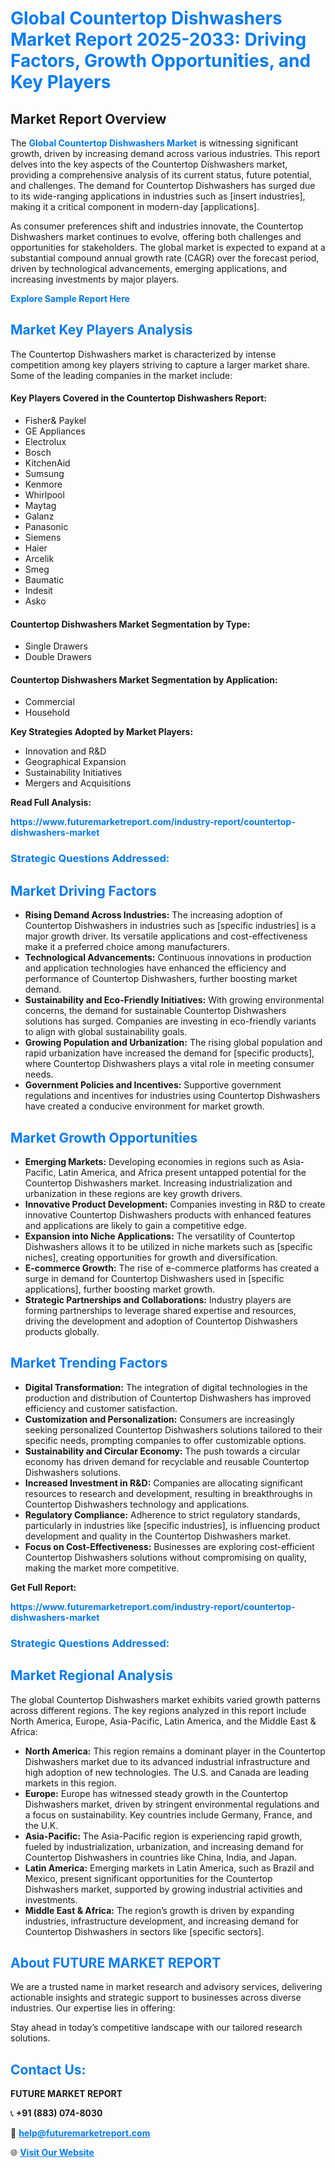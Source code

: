 <h1 style="color: #007BFF;">Global Countertop Dishwashers Market Report 2025-2033: Driving Factors, Growth Opportunities, and Key Players</h1>

<section id="overview">
<h2>Market Report Overview</h2>
<p>The <a href="https://www.futuremarketreport.com/industry-report/countertop-dishwashers-market" style="color: #007BFF; text-decoration: none;"><strong>Global Countertop Dishwashers Market</strong></a> is witnessing significant growth, driven by increasing demand across various industries. This report delves into the key aspects of the Countertop Dishwashers market, providing a comprehensive analysis of its current status, future potential, and challenges. The demand for Countertop Dishwashers has surged due to its wide-ranging applications in industries such as [insert industries], making it a critical component in modern-day [applications].</p>
<p>As consumer preferences shift and industries innovate, the Countertop Dishwashers market continues to evolve, offering both challenges and opportunities for stakeholders. The global market is expected to expand at a substantial compound annual growth rate (CAGR) over the forecast period, driven by technological advancements, emerging applications, and increasing investments by major players.</p>
</section>

<section id="overview">
<p><a href="https://www.futuremarketreport.com/request-sample/reportId=44098" style="color: #007BFF; text-decoration: none;"><strong>Explore Sample Report Here</strong></a></p>
</section>

<section id="key-players">
<h2 style="color: #007BFF;">Market Key Players Analysis</h2>
<p>The Countertop Dishwashers market is characterized by intense competition among key players striving to capture a larger market share. Some of the leading companies in the market include:</p>
<h4>Key Players Covered in the Countertop Dishwashers Report:</h4>
<ul><li>Fisher&amp; Paykel</li><li>GE Appliances</li><li>Electrolux</li><li>Bosch</li><li>KitchenAid</li><li>Sumsung</li><li>Kenmore</li><li>Whirlpool</li><li>Maytag</li><li>Galanz</li><li>Panasonic</li><li>Siemens</li><li>Haier</li><li>Arcelik</li><li>Smeg</li><li>Baumatic</li><li>Indesit</li><li>Asko</li></ul>
<h4>Countertop Dishwashers Market Segmentation by Type:</h4>
<ul><li>Single Drawers</li><li>Double Drawers</li></ul>

<h4>Countertop Dishwashers Market Segmentation by Application:</h4>
<ul><li>Commercial</li><li>Household</li></ul>
<p><strong>Key Strategies Adopted by Market Players:</strong></p>
<ul>
<li>Innovation and R&D</li>
<li>Geographical Expansion</li>
<li>Sustainability Initiatives</li>
<li>Mergers and Acquisitions</li>
</ul>
</section>

<section>
<p><strong>Read Full Analysis: </strong></p><a href="https://www.futuremarketreport.com/industry-report/countertop-dishwashers-market" style="color: #007BFF; text-decoration: none;"><strong>https://www.futuremarketreport.com/industry-report/countertop-dishwashers-market</strong></a>
<h3 style="color: #007BFF;">Strategic Questions Addressed:</h3>
</section>

<section id="driving-factors">
<h2 style="color: #007BFF;">Market Driving Factors</h2>
<ul>
<li><strong>Rising Demand Across Industries:</strong> The increasing adoption of Countertop Dishwashers in industries such as [specific industries] is a major growth driver. Its versatile applications and cost-effectiveness make it a preferred choice among manufacturers.</li>
<li><strong>Technological Advancements:</strong> Continuous innovations in production and application technologies have enhanced the efficiency and performance of Countertop Dishwashers, further boosting market demand.</li>
<li><strong>Sustainability and Eco-Friendly Initiatives:</strong> With growing environmental concerns, the demand for sustainable Countertop Dishwashers solutions has surged. Companies are investing in eco-friendly variants to align with global sustainability goals.</li>
<li><strong>Growing Population and Urbanization:</strong> The rising global population and rapid urbanization have increased the demand for [specific products], where Countertop Dishwashers plays a vital role in meeting consumer needs.</li>
<li><strong>Government Policies and Incentives:</strong> Supportive government regulations and incentives for industries using Countertop Dishwashers have created a conducive environment for market growth.</li>
</ul>
</section>

<section id="growth-opportunities">
<h2 style="color: #007BFF;">Market Growth Opportunities</h2>
<ul>
<li><strong>Emerging Markets:</strong> Developing economies in regions such as Asia-Pacific, Latin America, and Africa present untapped potential for the Countertop Dishwashers market. Increasing industrialization and urbanization in these regions are key growth drivers.</li>
<li><strong>Innovative Product Development:</strong> Companies investing in R&D to create innovative Countertop Dishwashers products with enhanced features and applications are likely to gain a competitive edge.</li>
<li><strong>Expansion into Niche Applications:</strong> The versatility of Countertop Dishwashers allows it to be utilized in niche markets such as [specific niches], creating opportunities for growth and diversification.</li>
<li><strong>E-commerce Growth:</strong> The rise of e-commerce platforms has created a surge in demand for Countertop Dishwashers used in [specific applications], further boosting market growth.</li>
<li><strong>Strategic Partnerships and Collaborations:</strong> Industry players are forming partnerships to leverage shared expertise and resources, driving the development and adoption of Countertop Dishwashers products globally.</li>
</ul>
</section>

<section id="trending-factors">
<h2 style="color: #007BFF;">Market Trending Factors</h2>
<ul>
<li><strong>Digital Transformation:</strong> The integration of digital technologies in the production and distribution of Countertop Dishwashers has improved efficiency and customer satisfaction.</li>
<li><strong>Customization and Personalization:</strong> Consumers are increasingly seeking personalized Countertop Dishwashers solutions tailored to their specific needs, prompting companies to offer customizable options.</li>
<li><strong>Sustainability and Circular Economy:</strong> The push towards a circular economy has driven demand for recyclable and reusable Countertop Dishwashers solutions.</li>
<li><strong>Increased Investment in R&D:</strong> Companies are allocating significant resources to research and development, resulting in breakthroughs in Countertop Dishwashers technology and applications.</li>
<li><strong>Regulatory Compliance:</strong> Adherence to strict regulatory standards, particularly in industries like [specific industries], is influencing product development and quality in the Countertop Dishwashers market.</li>
<li><strong>Focus on Cost-Effectiveness:</strong> Businesses are exploring cost-efficient Countertop Dishwashers solutions without compromising on quality, making the market more competitive.</li>
</ul>
</section>

<section>
<p><strong>Get Full Report: </strong></p><a href="https://www.futuremarketreport.com/industry-report/countertop-dishwashers-market" style="color: #007BFF; text-decoration: none;"><strong>https://www.futuremarketreport.com/industry-report/countertop-dishwashers-market</strong></a>
<h3 style="color: #007BFF;">Strategic Questions Addressed:</h3>
</section>


<section id="regional-analysis">
<h2 style="color: #007BFF;">Market Regional Analysis</h2>
<p>The global Countertop Dishwashers market exhibits varied growth patterns across different regions. The key regions analyzed in this report include North America, Europe, Asia-Pacific, Latin America, and the Middle East & Africa:</p>
<ul>
<li><strong>North America:</strong> This region remains a dominant player in the Countertop Dishwashers market due to its advanced industrial infrastructure and high adoption of new technologies. The U.S. and Canada are leading markets in this region.</li>
<li><strong>Europe:</strong> Europe has witnessed steady growth in the Countertop Dishwashers market, driven by stringent environmental regulations and a focus on sustainability. Key countries include Germany, France, and the U.K.</li>
<li><strong>Asia-Pacific:</strong> The Asia-Pacific region is experiencing rapid growth, fueled by industrialization, urbanization, and increasing demand for Countertop Dishwashers in countries like China, India, and Japan.</li>
<li><strong>Latin America:</strong> Emerging markets in Latin America, such as Brazil and Mexico, present significant opportunities for the Countertop Dishwashers market, supported by growing industrial activities and investments.</li>
<li><strong>Middle East & Africa:</strong> The region’s growth is driven by expanding industries, infrastructure development, and increasing demand for Countertop Dishwashers in sectors like [specific sectors].</li>
</ul>
</section>

<footer>
<h2 style="color: #007BFF;">About FUTURE MARKET REPORT</h2>
<p>We are a trusted name in market research and advisory services, delivering actionable insights and strategic support to businesses across diverse industries. Our expertise lies in offering:</p>

<p>Stay ahead in today’s competitive landscape with our tailored research solutions.</p>

<h2 style="color: #007BFF;">Contact Us:</h2>
<p><strong>FUTURE MARKET REPORT</strong></p>
<p>📞 <strong>+91 (883) 074-8030</strong></p>
<p>📧 <strong><a href="mailto:help@futuremarketreport.com" style="color: #007BFF;">help@futuremarketreport.com</a></strong></p>
<p>🌐 <strong><a href="https://www.futuremarketreport.com/" style="color: #007BFF;">Visit Our Website</a></strong></p>
</footer>